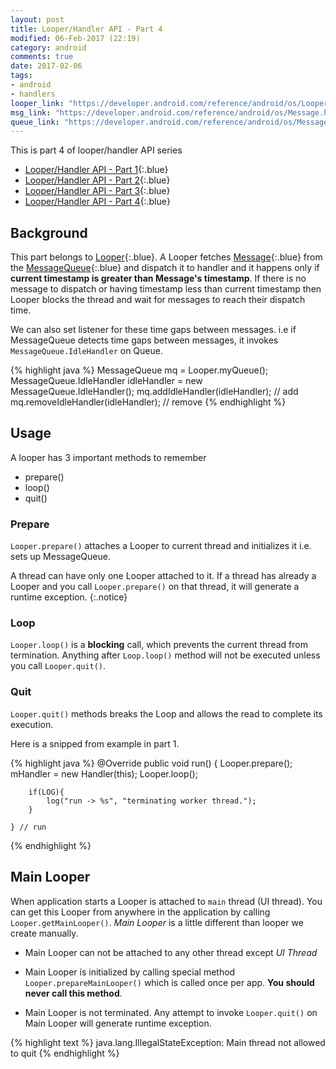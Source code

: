 ```yaml
---
layout: post
title: Looper/Handler API - Part 4
modified: 06-Feb-2017 (22:19)
category: android
comments: true
date: 2017-02-06
tags:
- android
- handlers
looper_link: "https://developer.android.com/reference/android/os/Looper.html"
msg_link: "https://developer.android.com/reference/android/os/Message.html"
queue_link: "https://developer.android.com/reference/android/os/MessageQueue.html"
---
```


This is part 4 of looper/handler API series

- [Looper/Handler API - Part 1]({{site.url}}/looper-handler-api/){:.blue}
- [Looper/Handler API - Part 2]({{site.url}}/looper-handler-api-part-2/){:.blue}
- [Looper/Handler API - Part 3]({{site.url}}/looper-handler-api-part-3/){:.blue}
- [Looper/Handler API - Part 4]({{site.url}}/looper-handler-api-part-4/){:.blue}

## Background

This part belongs to [Looper]({{page.looper_link}}){:.blue}. A Looper fetches [Message]({{page.msg_link}}){:.blue}  from the [MessageQueue]({{page.queue_link}}){:.blue}  and dispatch it to handler and it
happens only if **current timestamp is greater than Message's timestamp**. If there is no message to dispatch or having timestamp less than current timestamp then Looper
blocks the thread and wait for messages to reach their dispatch time.

We can also set listener for these time gaps between messages. i.e if MessageQueue detects time gaps between messages, it invokes `MessageQueue.IdleHandler` on Queue.

{% highlight java %}
MessageQueue mq = Looper.myQueue();
MessageQueue.IdleHandler idleHandler = new MessageQueue.IdleHandler();
mq.addIdleHandler(idleHandler); //  add
mq.removeIdleHandler(idleHandler); // remove
{% endhighlight %}

## Usage

A looper has 3 important methods to remember

- prepare()
- loop()
- quit()

### Prepare

`Looper.prepare()` attaches a Looper to current thread and initializes it i.e. sets up MessageQueue.

A thread can have only one Looper attached to it. If a thread has already a Looper and you call `Looper.prepare()` on that thread, it will generate a runtime exception.
{:.notice}

### Loop

`Looper.loop()` is a **blocking** call, which prevents the current thread from termination. Anything after `Loop.loop()` method will not be executed unless
you call `Looper.quit()`.

### Quit

`Looper.quit()` methods breaks the Loop and allows the read to complete its execution.

Here is a snipped from example in part 1.

{% highlight java %}
    @Override
    public void run() {
        Looper.prepare();
        mHandler = new Handler(this);
        Looper.loop();

        if(LOG){
            log("run -> %s", "terminating worker thread.");
        }

    } // run
{% endhighlight %}

## Main Looper

When application starts a Looper is attached to `main` thread (UI thread). You can get this Looper from anywhere in the application by calling `Looper.getMainLooper()`.
*Main Looper* is a little different than looper we create manually.

- Main Looper can not be attached to any other thread except *UI Thread*

- Main Looper is initialized by calling special method `Looper.prepareMainLooper()` which is called once per app. **You should never call this method**.

- Main Looper is not terminated. Any attempt to invoke `Looper.quit()` on Main Looper will generate runtime exception.

{% highlight text %}
java.lang.IllegalStateException: Main thread not allowed to quit
{% endhighlight %}
